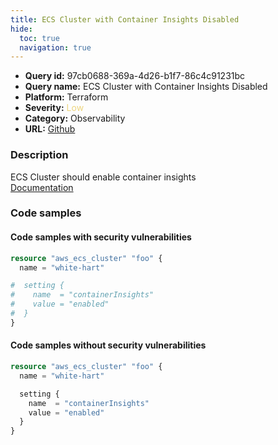 ```yaml
---
title: ECS Cluster with Container Insights Disabled
hide:
  toc: true
  navigation: true
---
```


<style>
  .highlight .hll {
    background-color: #ff171742;
  }
  .md-content {
    max-width: 1100px;
    margin: 0 auto;
  }
</style>

-   **Query id:** 97cb0688-369a-4d26-b1f7-86c4c91231bc
-   **Query name:** ECS Cluster with Container Insights Disabled
-   **Platform:** Terraform
-   **Severity:** <span style="color:#edd57e">Low</span>
-   **Category:** Observability
-   **URL:** [Github](https://github.com/Checkmarx/kics/tree/master/assets/queries/terraform/aws/ecs_cluster_container_insights_disabled)

### Description
ECS Cluster should enable container insights<br>
[Documentation](https://registry.terraform.io/providers/hashicorp/aws/latest/docs/resources/ecs_cluster#setting)

### Code samples
#### Code samples with security vulnerabilities
```tf title="Positive test num. 1 - tf file" hl_lines="1"
resource "aws_ecs_cluster" "foo" {
  name = "white-hart"

#  setting {
#    name  = "containerInsights"
#    value = "enabled"
#  }
}

```


#### Code samples without security vulnerabilities
```tf title="Negative test num. 1 - tf file"
resource "aws_ecs_cluster" "foo" {
  name = "white-hart"

  setting {
    name  = "containerInsights"
    value = "enabled"
  }
}

```
